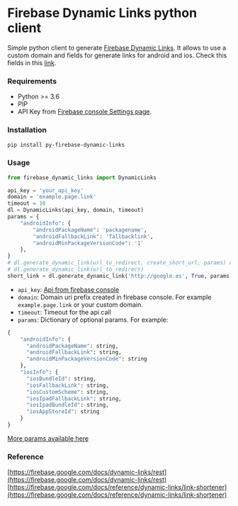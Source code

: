 # Firebase Dynamic Links python client

Simple python client to generate [Firebase Dynamic Links](https://firebase.google.com/docs/dynamic-links/). It allows to 
use a custom domain and fields for generate links for android and ios. Check this fields in this [link](https://firebase.google.com/docs/reference/dynamic-links/link-shortener).


### Requirements

* Python >= 3.6
* PIP
* API Key from [Firebase console Settings page](https://console.firebase.google.com/project/_/settings/general/).


### Installation
```bash
pip install py-firebase-dynamic-links
```

### Usage
```python
from firebase_dynamic_links import DynamicLinks

api_key = 'your_api_key'
domain = 'example.page.link'
timeout = 10
dl = DynamicLinks(api_key, domain, timeout)
params = {
    "androidInfo": {
        "androidPackageName": 'packagename',
        "androidFallbackLink": 'fallbacklink',
        "androidMinPackageVersionCode": '1'
    },
}
# dl.generate_dynamic_link(url_to_redirect, create_short_url, params) or
# dl.generate_dynamic_link(url_to_redirect)
short_link = dl.generate_dynamic_link('http://google.es', True, params) #https://example.page.link/h77c
```
* `api_key`: [Api from firebase console](https://console.firebase.google.com/project/_/settings/general/)
* `domain`: Domain uri prefix created in firebase console. For example `example.page.link` or your custom domain.
* `timeout`: Timeout for the api call
* `params`: Dictionary of optional params. For example:
```python
{
    "androidInfo": {
      "androidPackageName": string,
      "androidFallbackLink": string,
      "androidMinPackageVersionCode": string
    },
    "iosInfo": {
      "iosBundleId": string,
      "iosFallbackLink": string,
      "iosCustomScheme": string,
      "iosIpadFallbackLink": string,
      "iosIpadBundleId": string,
      "iosAppStoreId": string
    }
}
```
[More params available here](https://firebase.google.com/docs/reference/dynamic-links/link-shortener)


### Reference
[https://firebase.google.com/docs/dynamic-links/rest](https://firebase.google.com/docs/dynamic-links/rest)
[https://firebase.google.com/docs/reference/dynamic-links/link-shortener](https://firebase.google.com/docs/reference/dynamic-links/link-shortener)